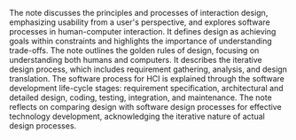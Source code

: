 The note discusses the principles and processes of interaction design, emphasizing usability from a user's perspective, and explores software processes in human-computer interaction. It defines design as achieving goals within constraints and highlights the importance of understanding trade-offs. The note outlines the golden rules of design, focusing on understanding both humans and computers. It describes the iterative design process, which includes requirement gathering, analysis, and design translation. The software process for HCI is explained through the software development life-cycle stages: requirement specification, architectural and detailed design, coding, testing, integration, and maintenance. The note reflects on comparing design with software design processes for effective technology development, acknowledging the iterative nature of actual design processes.